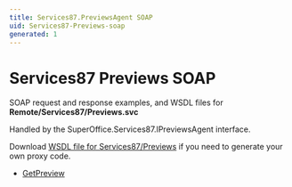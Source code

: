 ```yaml
---
title: Services87.PreviewsAgent SOAP
uid: Services87-Previews-soap
generated: 1
---
```


# Services87 Previews SOAP

SOAP request and response examples, and WSDL files for **Remote/Services87/Previews.svc**

Handled by the <see cref="T:SuperOffice.Services87.IPreviewsAgent">SuperOffice.Services87.IPreviewsAgent</see> interface.

Download [WSDL file for Services87/Previews](../Services87-Previews.md) if you need to generate your own proxy code.

* [GetPreview](GetPreview.md)

